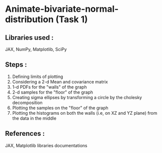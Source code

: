 # Animate-bivariate-normal-distribution (Task 1)

## Libraries used :
JAX, NumPy, Matplotlib, SciPy 

## Steps :

1. Defining limits of plotting
2. Considering a 2-d Mean and covariance matrix
3. 1-d PDFs for the "walls" of the graph
4. 2-d samples for the "floor" of the graph
5. Creating sigma ellipses by transforming a circle by the cholesky decomposition
6. Plotting the samples on the "floor" of the graph
7. Plotting the histograms on both the walls (i.e, on XZ and YZ plane) from the data in the middle

## References :

JAX, Matplotlib libraries documentations
